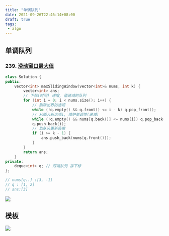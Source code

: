 ```yaml
---
title: "单调队列"
date: 2021-09-26T22:46:14+08:00
draft: true
tags:
 - algo 
---
```


## 单调队列

### 239. [滑动窗口最大值](https://leetcode-cn.com/problems/sliding-window-maximum/)

```c++
class Solution {
public:
    vector<int> maxSlidingWindow(vector<int>& nums, int k) {
        vector<int> ans;
        // 下标(时间) 递增, 值递减的队列
        for (int i = 0; i < nums.size(); i++) {
            // 删除出界的选项
            while (!q.empty() && q.front() <= i - k) q.pop_front();
            // 从插入新选项i, 维护单调性(递减)
            while (!q.empty() && nums[q.back()] <= nums[i]) q.pop_back();
            q.push_back(i);
            // 取队头更新答案
            if (i >= k - 1) {
                ans.push_back(nums[q.front()]);
            }
        }
        return ans;
    }
private:
    deque<int> q; // 双端队列 存下标
};

// nums[q..] :[3, -1]
// q : [1, 2]
// ans:[3]
```
![](https://gtd-imgs-md.oss-cn-beijing.aliyuncs.com/imgs/20210927114216.png)

## 模板
![](https://gtd-imgs-md.oss-cn-beijing.aliyuncs.com/imgs/20210927114444.png)